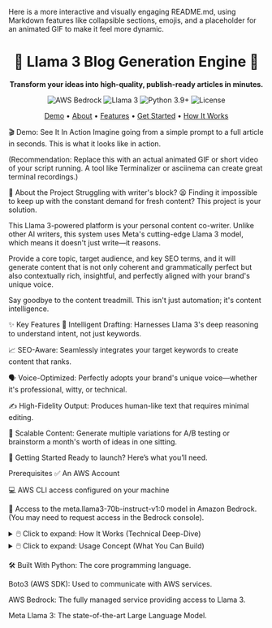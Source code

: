 Here is a more interactive and visually engaging README.md, using Markdown features like collapsible sections, emojis, and a placeholder for an animated GIF to make it feel more dynamic.



<h1 align="center">🚀 Llama 3 Blog Generation Engine 🚀</h1>

<p align="center"> <strong>Transform your ideas into high-quality, publish-ready articles in minutes.</strong> </p>

<p align="center"> <img src="https://img.shields.io/badge/AWS-Bedrock-orange" alt="AWS Bedrock"> <img src="https://img.shields.io/badge/Meta-Llama%203-purple" alt="Llama 3"> <img src="https://img.shields.io/badge/Python-3.9%2B-blue" alt="Python 3.9+"> <img src="https://img.shields.io/badge/license-MIT-green" alt="License"> </p>

<p align="center"> <a href="#-demo-see-it-in-action">Demo</a> • <a href="#-about-the-project">About</a> • <a href="#-key-features">Features</a> • <a href="#-getting-started">Get Started</a> • <a href="#-how-it-works-technical-deep-dive">How It Works</a> </p>

🎬 Demo: See It In Action
Imagine going from a simple prompt to a full article in seconds. This is what it looks like in action.

(Recommendation: Replace this with an actual animated GIF or short video of your script running. A tool like Terminalizer or asciinema can create great terminal recordings.)

🌟 About the Project
Struggling with writer's block? 😫 Finding it impossible to keep up with the constant demand for fresh content? This project is your solution.

This Llama 3-powered platform is your personal content co-writer. Unlike other AI writers, this system uses Meta's cutting-edge Llama 3 model, which means it doesn't just write—it reasons.

Provide a core topic, target audience, and key SEO terms, and it will generate content that is not only coherent and grammatically perfect but also contextually rich, insightful, and perfectly aligned with your brand's unique voice.

Say goodbye to the content treadmill. This isn't just automation; it's content intelligence.

✨ Key Features
🧠 Intelligent Drafting: Harnesses Llama 3's deep reasoning to understand intent, not just keywords.

📈 SEO-Aware: Seamlessly integrates your target keywords to create content that ranks.

🗣️ Voice-Optimized: Perfectly adopts your brand's unique voice—whether it's professional, witty, or technical.

✍️ High-Fidelity Output: Produces human-like text that requires minimal editing.

🔁 Scalable Content: Generate multiple variations for A/B testing or brainstorm a month's worth of ideas in one sitting.

🚀 Getting Started
Ready to launch? Here’s what you’ll need.

Prerequisites
✅ An AWS Account

💻 AWS CLI access configured on your machine

🔑 Access to the meta.llama3-70b-instruct-v1:0 model in Amazon Bedrock. (You may need to request access in the Bedrock console).

<details><summary>🖱️ Click to expand: How It Works (Technical Deep-Dive)</summary>
This project is architected as a complete pipeline for automated content creation, designed to interface with the Llama 3 70B Instruct model on Amazon Bedrock.

📥 Input: The workflow is triggered by a JSON object or a set of parameters specifying topic, target_keywords, tone, and audience.

🔧 Prompt Engineering: The backend dynamically constructs a highly-optimized prompt using Llama 3's specific instruction format (e.g., <|begin_of_text|>, <|start_header_id|>). This guides the model to produce a structured, long-form blog post, not just a simple chat response.

📡 Model Invocation: The system uses an API client (like the AWS boto3 SDK) to send the formatted request to the meta.llama3-70b-instruct-v1:0 model endpoint.

🧹 Post-Processing: The raw JSON response from the model is parsed, and the generated text is extracted, cleaned, and formatted for immediate use.

This solution is ideal for developers looking to integrate generative AI into a CMS or build standalone content-as-a-service (CaaS) platforms.

</details>

<details><summary>🖱️ Click to expand: Usage Concept (What You Can Build)</summary>
Here are the two primary ways this system is designed to be used.

Example 1: 💬 Interactive Chat (Test Connection)
The system can be run in a simple interactive mode. This allows you to have a direct, real-time conversation with Llama 3.

Why? It's the perfect way to test your connection to the Bedrock API and get a feel for the model's speed, tone, and reasoning capabilities before moving on to more complex generation tasks.

How? You can ask it questions, give it simple tasks, and ensure your credentials are set up correctly.

Example 2: 📝 Full Blog Post Generation
This is the core function of the project. Instead of a simple chat prompt, you provide a structured set of instructions, such as:

Topic: "The Top 5 AI Tools for Small Business Marketing"

Keywords: ["AI marketing tools", "small business", "social media automation", "Llama 3"]

Tone: "Informative yet approachable"

Audience: "Small business owners with limited technical knowledge"

The application then engineers a detailed system prompt, instructs the model to act as an expert content marketer, and requests a full, formatted article. The output is a complete, publish-ready blog post in Markdown, which can then be saved to a file or sent directly to your CMS.

</details>

🛠️ Built With
Python: The core programming language.

Boto3 (AWS SDK): Used to communicate with AWS services.

AWS Bedrock: The fully managed service providing access to Llama 3.

Meta Llama 3: The state-of-the-art Large Language Model.
